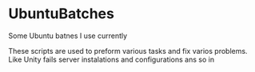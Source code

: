 # UbuntuBatches

Some Ubuntu batnes I use currently

These scripts are used to preform various tasks
and fix varios problems. Like Unity fails server
instalations and configurations ans so in
